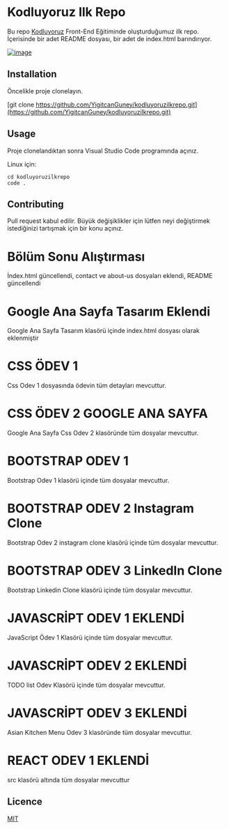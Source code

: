 # Kodluyoruz Ilk Repo
Bu repo [Kodluyoruz](https://www.kodluyoruz.org/) Front-End Eğitiminde oluşturduğumuz ilk repo. İçerisinde bir adet README dosyası, bir adet de index.html barındırıyor.

[![image](https://i.hizliresim.com/mq6ku70.PNG)](https://github.com/YigitcanGuney/kodluyoruzilkrepo)
## Installation
Öncelikle proje clonelayın. 

[git clone https://github.com/YigitcanGuney/kodluyoruzilkrepo.git](https://github.com/YigitcanGuney/kodluyoruzilkrepo.git)

## Usage

Proje clonelandıktan sonra Visual Studio Code programında açınız.

Linux için:

```
cd kodluyoruzilkrepo
code .
```

## Contributing
Pull request kabul edilir. Büyük değişiklikler için lütfen neyi değiştirmek istediğinizi tartışmak için bir konu açınız.

# Bölüm Sonu Alıştırması
İndex.html güncellendi, contact ve about-us dosyaları eklendi, README güncellendi

# Google Ana Sayfa Tasarım Eklendi

Google Ana Sayfa Tasarım klasörü içinde index.html dosyası olarak eklenmiştir

# CSS ÖDEV 1
Css Odev 1 dosyasında ödevin tüm detayları mevcuttur.

# CSS ÖDEV 2 GOOGLE ANA SAYFA
Google Ana Sayfa Css Odev 2 klasöründe tüm dosyalar mevcuttur.

# BOOTSTRAP ODEV 1
Bootstrap Odev 1 klasörü içinde tüm dosyalar mevcuttur.

# BOOTSTRAP ODEV 2 Instagram Clone
Bootstrap Odev 2 instagram clone klasörü içinde tüm dosyalar mevcuttur.

# BOOTSTRAP ODEV 3 LinkedIn Clone
Bootstrap Linkedin Clone klasörü içinde tüm dosyalar mevcuttur.

# JAVASCRİPT ODEV 1 EKLENDİ
JavaScript Ödev 1 Klasörü içinde tüm dosyalar mevcuttur.

# JAVASCRİPT ODEV 2 EKLENDİ

TODO list Odev Klasörü içinde tüm dosyalar mevcuttur.

# JAVASCRİPT ODEV 3 EKLENDİ

Asian Kitchen Menu Odev 3 klasöründe tüm dosyalar mevcuttur.

# REACT ODEV 1 EKLENDİ

src klasörü altında tüm dosyalar mevcuttur

## Licence 

[MIT](https://choosealicense.com/licenses/mit/)
